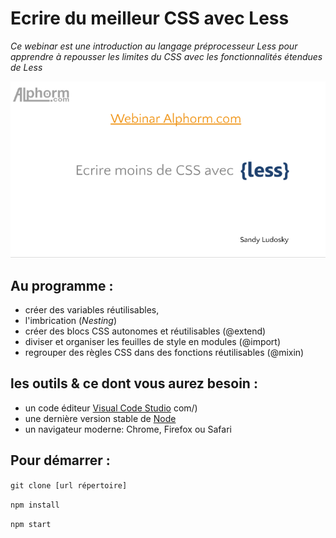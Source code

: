 # Ecrire du meilleur CSS avec Less

*Ce webinar est une introduction au langage préprocesseur Less pour apprendre à repousser les limites du CSS avec les fonctionnalités étendues de Less* 

![Presentation webinar](/assets/preview.png "Presentation webinar")

## Au programme :
- créer des variables réutilisables, 
- l'imbrication (*Nesting*)
- créer des blocs CSS autonomes et réutilisables (@extend)
- diviser et organiser les feuilles de style en modules (@import)
- regrouper des règles CSS dans des fonctions réutilisables (@mixin)

## les outils & ce dont vous aurez besoin : 
- un code éditeur [Visual Code Studio](https://code.visualstudio.com/) 
com/)
- une dernière version stable de [Node](https://nodejs.org/en/)
- un navigateur moderne: Chrome, Firefox ou Safari

## Pour démarrer :

`git clone [url répertoire]`

`npm install`

`npm start`

